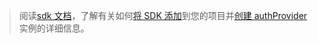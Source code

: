 <!-- markdownlint-disable MD041-->

> 阅读[sdk 文档](https://docs.microsoft.com/graph/sdks/sdks-overview)，了解有关如何[将 SDK 添加](https://docs.microsoft.com/graph/sdks/sdk-installation)到您的项目并[创建 authProvider](https://docs.microsoft.com/graph/sdks/choose-authentication-providers)实例的详细信息。